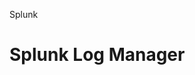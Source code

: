 Splunk

# Splunk Log Manager

<this name="Log">
</this>

<interface name="ViewList" protocol="REST/HTTP" return="Display CMS Console">
</interface>

<call name="GetList" protocol="SSH" service="REST.GetLog">
  <security authentication="static" />
  <events>
	<when receive="ViewList" />
  </events>
</call>


